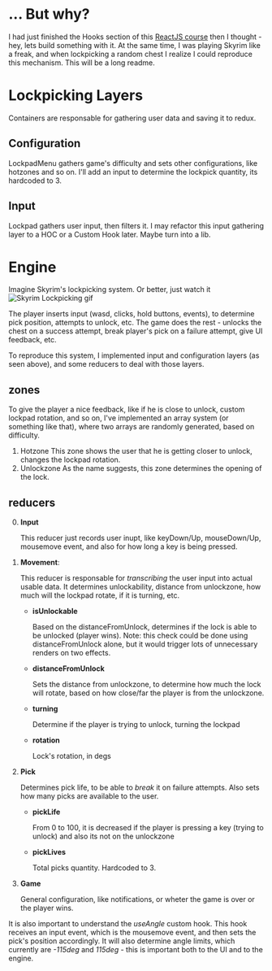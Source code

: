 # ... But why?
I had just finished the Hooks section of this [ReactJS course](https://www.udemy.com/course/react-the-complete-guide-incl-redux/) then I thought - hey, lets build something with it. At the same time, I was playing Skyrim like a freak, and when lockpicking a random chest I realize I could reproduce this mechanism. This will be a long readme.


# Lockpicking Layers
Containers are responsable for gathering user data and saving it to redux. 

## Configuration
LockpadMenu gathers game's difficulty and sets other configurations, like hotzones and so on. I'll add an input to determine the lockpick quantity, its hardcoded to 3. 

## Input
Lockpad gathers user input, then filters it. I may refactor this input gathering layer to a HOC or a Custom Hook later. Maybe turn into a lib.


# Engine
Imagine Skyrim's lockpicking system. Or better, just watch it
![Skyrim Lockpicking gif](https://media1.tenor.com/images/7ca9acadf4303c76b68dceea923544ac/tenor.gif?itemid=15095752 "Skyrim Lockpicking gif")

The player inserts input (wasd, clicks, hold buttons, events), to determine pick position, attempts to unlock, etc. The game does the rest - unlocks the chest on a success attempt, break player's pick on a failure attempt, give UI feedback, etc.

To reproduce this system, I implemented input and configuration layers (as seen above), and some reducers to deal with those layers. 

## zones
To give the player a nice feedback, like if he is close to unlock, custom lockpad rotation, and so on, I've implemented an array system (or something like that), where two arrays are randomly generated, based on difficulty. 
  1. Hotzone
   This zone shows the user that he is getting closer to unlock, changes the lockpad rotation.
  2. Unlockzone
   As the name suggests, this zone determines the opening of the lock.

## reducers
0. **Input**

    This reducer just records user inupt, like keyDown/Up, mouseDown/Up, mousemove event, and also for how long a key is being pressed. 

1. **Movement**:

    This reducer is responsable for _transcribing_ the user input into actual usable data. It determines unlockability, distance from unlockzone, how much will the lockpad rotate, if it is turning, etc.
    * **isUnlockable**
    
       Based on the distanceFromUnlock, determines if the lock is able to be unlocked (player wins). Note: this check could be done using distanceFromUnlock alone, but it would trigger lots of unnecessary renders on two effects.
    * **distanceFromUnlock**
    
       Sets the distance from unlockzone, to determine how much the lock will rotate, based on how close/far the player is from the unlockzone.
    * **turning**
    
       Determine if the player is trying to unlock, turning the lockpad
    * **rotation**
    
       Lock's rotation, in degs

2. **Pick**

   Determines pick life, to be able to _break_ it on failure attempts. Also sets how many picks are available to the user.
    * **pickLife**
    
       From 0 to 100, it is decreased if the player is pressing a key (trying to unlock) and also its not on the unlockzone
    * **pickLives**
    
       Total picks quantity. Hardcoded to 3.

3. **Game**

   General configuration, like notifications, or wheter the game is over or the player wins.


It is also important to understand the *useAngle* custom hook. This hook receives an input event, which is the mousemove event, and then sets the pick's position accordingly. It will also determine angle limits, which currently are *-115deg* and *115deg* - this is important both to the UI and to the engine.